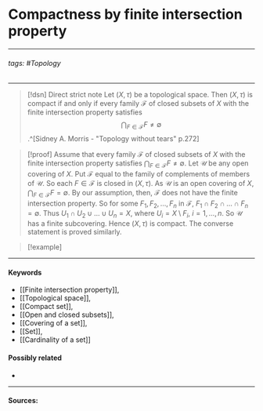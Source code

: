 # Compactness by finite intersection property
***
###### tags: #Topology 
***
>[!dsn] Direct strict note
>Let $(X,\tau)$ be a topological space. Then $(X,\tau)$ is compact if and only if every family $\mathcal{F}$ of closed subsets of $X$ with the finite intersection property satisfies
>$$\bigcap_{F\in\mathcal{F}}F\ne\emptyset$$
>.^[Sidney A. Morris - "Topology without tears" p.272]

>[!proof]
>Assume that every family $\mathcal{F}$ of closed subsets of $X$ with the finite intersection property satisfies $\bigcap_{F\in\mathcal{F}}F\ne\emptyset$. Let $\mathcal{U}$ be any open covering of $X$. Put $\mathcal{F}$ equal to the family of complements of members of $\mathcal{U}$. So each $F\in\mathcal{F}$ is closed in $(X,\tau)$. As $\mathcal{U}$ is an open covering of $X$, $\bigcap_{F\in\mathcal{F}}F=\emptyset$. By our assumption, then, $\mathcal{F}$ does not have the finite intersection property. So for some $F_{1},F_{2},\dots, F_{n}$ in $\mathcal{F}$, $F_{1}\cap F_{2}\cap\dots\cap F_{n}=\emptyset$. Thus $U_{1}\cap U_{2}\cup\dots\cup U_{n}=X$, where $U_{i}=X\setminus F_{i}$, $i=1,\dots,n$. So $\mathcal{U}$ has a finite subcovering. Hence $(X,\tau)$ is compact. 
>The converse statement is proved similarly.

>[!example] 
>
***
#### Keywords
- [[Finite intersection property]],
- [[Topological space]],
- [[Compact set]],
- [[Open and closed subsets]],
- [[Covering of a set]],
- [[Set]],
- [[Cardinality of a set]]
#### Possibly related
- 
***
#### Sources: